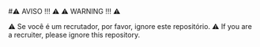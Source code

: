 #⚠️ AVISO !!! ⚠️ ⚠️ WARNING !!! ⚠️

⚠️ Se você é um recrutador, por favor, ignore este repositório.
⚠️ If you are a recruiter, please ignore this repository.

